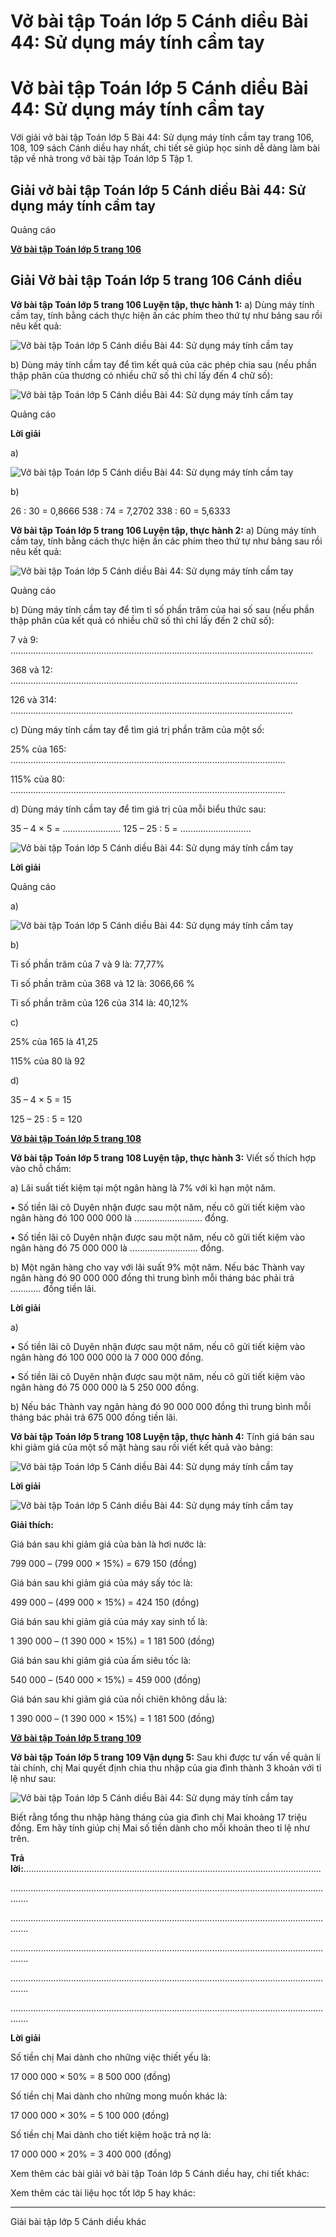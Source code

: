 # Vở bài tập Toán lớp 5 Cánh diều Bài 44: Sử dụng máy tính cầm tay

# Vở bài tập Toán lớp 5 Cánh diều Bài 44: Sử dụng máy tính cầm tay

Với giải vở bài tập Toán lớp 5 Bài 44: Sử dụng máy tính cầm tay trang 106, 108, 109 sách Cánh diều hay nhất, chi tiết sẽ giúp học sinh dễ dàng làm bài tập về nhà trong vở bài tập Toán lớp 5 Tập 1.

## Giải vở bài tập Toán lớp 5 Cánh diều Bài 44: Sử dụng máy tính cầm tay

Quảng cáo

[**Vở bài tập Toán lớp 5 trang 106**](https://vietjack.com/vbt-toan-5-cd/vbt-toan-lop-5-trang-106.jsp)

## Giải Vở bài tập Toán lớp 5 trang 106 Cánh diều

**Vở bài tập Toán lớp 5 trang 106 Luyện tập, thực hành 1:** a) Dùng máy tính cầm tay, tính bằng cách thực hiện ấn các phím theo thứ tự như bảng sau rồi nêu kết quả:

![Vở bài tập Toán lớp 5 Cánh diều Bài 44: Sử dụng máy tính cầm tay](https://vietjack.com/vbt-toan-5-cd/images/bai-44-su-dung-may-tinh-cam-tay.PNG)

b) Dùng máy tính cầm tay để tìm kết quả của các phép chia sau (nếu phần thập phân của thương có nhiều chữ số thì chỉ lấy đến 4 chữ số):

![Vở bài tập Toán lớp 5 Cánh diều Bài 44: Sử dụng máy tính cầm tay](https://vietjack.com/vbt-toan-5-cd/images/bai-44-su-dung-may-tinh-cam-tay-1.PNG)

Quảng cáo

**Lời giải**

a)

![Vở bài tập Toán lớp 5 Cánh diều Bài 44: Sử dụng máy tính cầm tay](https://vietjack.com/vbt-toan-5-cd/images/bai-44-su-dung-may-tinh-cam-tay-2.PNG)

b) 

26 : 30 = 0,8666 538 : 74 = 7,2702 338 : 60 = 5,6333

**Vở bài tập Toán lớp 5 trang 106 Luyện tập, thực hành 2:** a) Dùng máy tính cầm tay, tính bằng cách thực hiện ấn các phím theo thứ tự như bảng sau rồi nêu kết quả:

![Vở bài tập Toán lớp 5 Cánh diều Bài 44: Sử dụng máy tính cầm tay](https://vietjack.com/vbt-toan-5-cd/images/bai-44-su-dung-may-tinh-cam-tay-3.PNG)

Quảng cáo

b) Dùng máy tính cầm tay để tìm tỉ số phần trăm của hai số sau (nếu phần thập phân của kết quả có nhiều chữ số thì chỉ lấy đến 2 chữ số):

7 và 9: ........................................................................................................................

368 và 12: ..................................................................................................................

126 và 314: ................................................................................................................

c) Dùng máy tính cầm tay để tìm giá trị phần trăm của một số:

25% của 165: .............................................................................................................

115% của 80: .............................................................................................................

d) Dùng máy tính cầm tay để tìm giá trị của mỗi biểu thức sau:

35 – 4 × 5 = ....................... 125 – 25 : 5 = ............................

![Vở bài tập Toán lớp 5 Cánh diều Bài 44: Sử dụng máy tính cầm tay](https://vietjack.com/vbt-toan-5-cd/images/bai-44-su-dung-may-tinh-cam-tay-4.PNG)

**Lời giải**

Quảng cáo

a)

![Vở bài tập Toán lớp 5 Cánh diều Bài 44: Sử dụng máy tính cầm tay](https://vietjack.com/vbt-toan-5-cd/images/bai-44-su-dung-may-tinh-cam-tay-5.PNG)

b)

Tỉ số phần trăm của 7 và 9 là: 77,77%

Tỉ số phần trăm của 368 và 12 là: 3066,66 %

Tỉ số phần trăm của 126 của 314 là: 40,12%

c) 

25% của 165 là 41,25

115% của 80 là 92

d) 

35 – 4 × 5 = 15

125 – 25 : 5 = 120

[**Vở bài tập Toán lớp 5 trang 108**](https://vietjack.com/vbt-toan-5-cd/vbt-toan-lop-5-trang-108.jsp)

**Vở bài tập Toán lớp 5 trang 108 Luyện tập, thực hành 3:** Viết số thích hợp vào chỗ chấm:

a) Lãi suất tiết kiệm tại một ngân hàng là 7% với kì hạn một năm. 

• Số tiền lãi cô Duyên nhận được sau một năm, nếu cô gửi tiết kiệm vào ngân hàng đó 100 000 000 là ........................... đồng.

• Số tiền lãi cô Duyên nhận được sau một năm, nếu cô gửi tiết kiệm vào ngân hàng đó 75 000 000 là ........................... đồng.

b) Một ngân hàng cho vay với lãi suất 9% một năm. Nếu bác Thành vay ngân hàng đó 90 000 000 đồng thì trung bình mỗi tháng bác phải trả ............ đồng tiền lãi.

**Lời giải**

a) 

• Số tiền lãi cô Duyên nhận được sau một năm, nếu cô gửi tiết kiệm vào ngân hàng đó 100 000 000 là 7 000 000 đồng.

• Số tiền lãi cô Duyên nhận được sau một năm, nếu cô gửi tiết kiệm vào ngân hàng đó 75 000 000 là 5 250 000 đồng.

b) Nếu bác Thành vay ngân hàng đó 90 000 000 đồng thì trung bình mỗi tháng bác phải trả 675 000 đồng tiền lãi.

**Vở bài tập Toán lớp 5 trang 108 Luyện tập, thực hành 4:** Tính giá bán sau khi giảm giá của một số mặt hàng sau rồi viết kết quả vào bảng:

![Vở bài tập Toán lớp 5 Cánh diều Bài 44: Sử dụng máy tính cầm tay](https://vietjack.com/vbt-toan-5-cd/images/bai-44-su-dung-may-tinh-cam-tay-6.PNG)

**Lời giải**

![Vở bài tập Toán lớp 5 Cánh diều Bài 44: Sử dụng máy tính cầm tay](https://vietjack.com/vbt-toan-5-cd/images/bai-44-su-dung-may-tinh-cam-tay-7.PNG)

**Giải thích:**

Giá bán sau khi giảm giá của bàn là hơi nước là:

799 000 – (799 000 × 15%) = 679 150 (đồng)

Giá bán sau khi giảm giá của máy sấy tóc là:

499 000 – (499 000 × 15%) = 424 150 (đồng)

Giá bán sau khi giảm giá của máy xay sinh tố là:

1 390 000 – (1 390 000 × 15%) = 1 181 500 (đồng)

Giá bán sau khi giảm giá của ấm siêu tốc là:

540 000 – (540 000 × 15%) = 459 000 (đồng)

Giá bán sau khi giảm giá của nồi chiên không dầu là:

1 390 000 – (1 390 000 × 15%) = 1 181 500 (đồng)

[**Vở bài tập Toán lớp 5 trang 109**](https://vietjack.com/vbt-toan-5-cd/vbt-toan-lop-5-trang-109.jsp)

**Vở bài tập Toán lớp 5 trang 109 Vận dụng 5:** Sau khi được tư vấn về quản lí tài chính, chị Mai quyết định chia thu nhập của gia đình thành 3 khoản với tỉ lệ như sau:

![Vở bài tập Toán lớp 5 Cánh diều Bài 44: Sử dụng máy tính cầm tay](https://vietjack.com/vbt-toan-5-cd/images/bai-44-su-dung-may-tinh-cam-tay-8.PNG)

Biết rằng tổng thu nhập hàng tháng của gia đình chị Mai khoảng 17 triệu đồng. Em hãy tính giúp chị Mai số tiền dành cho mỗi khoản theo tỉ lệ như trên.

**Trả lời:**......................................................................................................................

...................................................................................................................................

...................................................................................................................................

...................................................................................................................................

...................................................................................................................................

...................................................................................................................................

**Lời giải**

Số tiền chị Mai dành cho những việc thiết yếu là:

17 000 000 × 50% = 8 500 000 (đồng)

Số tiền chị Mai dành cho những mong muốn khác là:

17 000 000 × 30% = 5 100 000 (đồng)

Số tiền chị Mai dành cho tiết kiệm hoặc trả nợ là:

17 000 000 × 20% = 3 400 000 (đồng)

Xem thêm các bài giải vở bài tập Toán lớp 5 Cánh diều hay, chi tiết khác:

Xem thêm các tài liệu học tốt lớp 5 hay khác:

* * *

Giải bài tập lớp 5 Cánh diều khác
